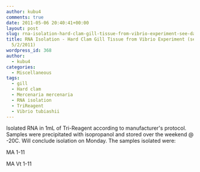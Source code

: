 ```yaml
---
author: kubu4
comments: true
date: 2011-05-06 20:40:41+00:00
layout: post
slug: rna-isolation-hard-clam-gill-tissue-from-vibrio-experiment-see-daves-notebook-522011-2
title: RNA Isolation - Hard Clam Gill Tissue from Vibrio Experiment (see Dave's Notebook
  5/2/2011)
wordpress_id: 368
author:
  - kubu4
categories:
  - Miscellaneous
tags:
  - gill
  - Hard clam
  - Mercenaria mercenaria
  - RNA isolation
  - TriReagent
  - Vibrio tubiashii
---
```


Isolated RNA in 1mL of Tri-Reagent according to manufacturer's protocol. Samples were precipitated with isopropanol and stored over the weekend @ -20C. Will conclude isolation on Monday. The samples isolated were:

MA 1-11

MA Vt 1-11
